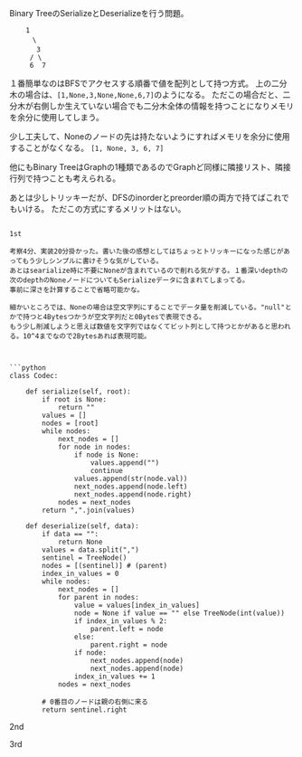 Binary TreeのSerializeとDeserializeを行う問題。

```
    1
   　 \ 
  　   3
     / \
     6  7  
```

１番簡単なのはBFSでアクセスする順番で値を配列として持つ方式。
上の二分木の場合は、`[1,None,3,None,None,6,7]`のようになる。
ただこの場合だと、二分木が右側しか生えていない場合でも二分木全体の情報を持つことになりメモリを余分に使用してしまう。

少し工夫して、Noneのノードの先は持たないようにすればメモリを余分に使用することがなくなる。
`[1, None, 3, 6, 7]`

他にもBinary TreeはGraphの1種類であるのでGraphど同様に隣接リスト、隣接行列で持つことも考えられる。

あとは少しトリッキーだが、DFSのinorderとpreorder順の両方で持てばこれでもいける。
ただこの方式にするメリットはない。


```

1st

考察4分、実装20分掛かった。書いた後の感想としてはちょっとトリッキーになった感じがあってもう少しシンプルに書けそうな気がしている。
あとはsearialize時に不要にNoneが含まれているので削れる気がする。１番深いdepthの次のdepthのNoneノードについてもSerializeデータに含まれてしまってる。
事前に深さを計算することで省略可能かな。

細かいところでは、Noneの場合は空文字列にすることでデータ量を削減している。"null"とかで持つと4Bytesつかうが空文字列だと0Bytesで表現できる。
もう少し削減しようと思えば数値を文字列ではなくてビット列として持つとかがあると思われる。10^4までなので2Bytesあれば表現可能。



```python
class Codec:

    def serialize(self, root):
        if root is None:
            return ""
        values = []
        nodes = [root]
        while nodes:
            next_nodes = []
            for node in nodes:
                if node is None:
                    values.append("")
                    continue
                values.append(str(node.val))
                next_nodes.append(node.left)
                next_nodes.append(node.right)
            nodes = next_nodes
        return ",".join(values)

    def deserialize(self, data):
        if data == "":
            return None
        values = data.split(",")
        sentinel = TreeNode()
        nodes = [(sentinel)] # (parent)
        index_in_values = 0
        while nodes:
            next_nodes = []
            for parent in nodes:
                value = values[index_in_values]
                node = None if value == "" else TreeNode(int(value))
                if index_in_values % 2:
                    parent.left = node
                else:
                    parent.right = node
                if node:
                    next_nodes.append(node)
                    next_nodes.append(node)
                index_in_values += 1
            nodes = next_nodes

        # 0番目のノードは親の右側に来る
        return sentinel.right
```

2nd


3rd

